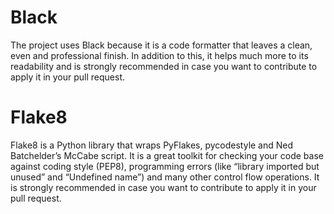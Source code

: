 # Black
The project uses Black because it is a code formatter that leaves a clean, even and professional finish.
In addition to this, it helps much more to its readability and is strongly recommended in case you want to contribute to apply it in your pull request.

# Flake8
Flake8 is a Python library that wraps PyFlakes, pycodestyle and Ned Batchelder’s McCabe script. It is a great toolkit for checking your code base against coding style (PEP8), programming errors (like “library imported but unused” and “Undefined name”) and many other control flow operations.
It is strongly recommended in case you want to contribute to apply it in your pull request.
